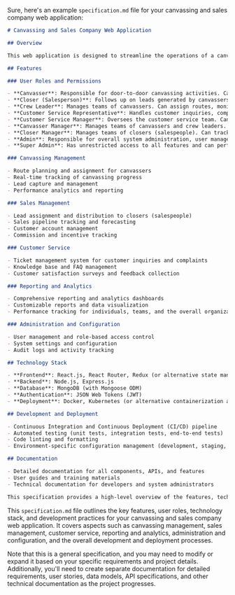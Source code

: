 Sure, here's an example `specification.md` file for your canvassing and sales company web application:

```markdown
# Canvassing and Sales Company Web Application

## Overview

This web application is designed to streamline the operations of a canvassing and sales company. It provides a comprehensive platform for managing various roles and responsibilities within the organization, including canvassers, closers (salespeople), crew leaders, customer service representatives, managers, and administrators.

## Features

### User Roles and Permissions

- **Canvasser**: Responsible for door-to-door canvassing activities. Can view assigned routes, mark visited addresses, and record lead information.
- **Closer (Salesperson)**: Follows up on leads generated by canvassers. Can access lead details, record sales information, and manage customer accounts.
- **Crew Leader**: Manages teams of canvassers. Can assign routes, monitor progress, and provide support to canvassers.
- **Customer Service Representative**: Handles customer inquiries, complaints, and support requests. Can access customer information and update account details.
- **Customer Service Manager**: Oversees the customer service team. Can assign tasks, monitor performance, and escalate critical issues.
- **Canvasser Manager**: Manages teams of canvassers and crew leaders. Can monitor overall canvassing progress, adjust routes, and analyze performance metrics.
- **Closer Manager**: Manages teams of closers (salespeople). Can track sales performance, set targets, and provide coaching and support.
- **Admin**: Responsible for overall system administration, user management, and configuration settings.
- **Super Admin**: Has unrestricted access to all features and can perform advanced administrative tasks.

### Canvassing Management

- Route planning and assignment for canvassers
- Real-time tracking of canvassing progress
- Lead capture and management
- Performance analytics and reporting

### Sales Management

- Lead assignment and distribution to closers (salespeople)
- Sales pipeline tracking and forecasting
- Customer account management
- Commission and incentive tracking

### Customer Service

- Ticket management system for customer inquiries and complaints
- Knowledge base and FAQ management
- Customer satisfaction surveys and feedback collection

### Reporting and Analytics

- Comprehensive reporting and analytics dashboards
- Customizable reports and data visualization
- Performance tracking for individuals, teams, and the overall organization

### Administration and Configuration

- User management and role-based access control
- System settings and configuration
- Audit logs and activity tracking

## Technology Stack

- **Frontend**: React.js, React Router, Redux (or alternative state management solution)
- **Backend**: Node.js, Express.js
- **Database**: MongoDB (with Mongoose ODM)
- **Authentication**: JSON Web Tokens (JWT)
- **Deployment**: Docker, Kubernetes (or alternative containerization and orchestration solutions)

## Development and Deployment

- Continuous Integration and Continuous Deployment (CI/CD) pipeline
- Automated testing (unit tests, integration tests, end-to-end tests)
- Code linting and formatting
- Environment-specific configuration management (development, staging, production)

## Documentation

- Detailed documentation for all components, APIs, and features
- User guides and training materials
- Technical documentation for developers and system administrators

This specification provides a high-level overview of the features, technology stack, and development practices for the canvassing and sales company web application. Detailed requirements, user stories, data models, and other technical specifications will be documented separately.
```

This `specification.md` file outlines the key features, user roles, technology stack, and development practices for your canvassing and sales company web application. It covers aspects such as canvassing management, sales management, customer service, reporting and analytics, administration and configuration, and the overall development and deployment processes.

Note that this is a general specification, and you may need to modify or expand it based on your specific requirements and project details. Additionally, you'll need to create separate documentation for detailed requirements, user stories, data models, API specifications, and other technical documentation as the project progresses.